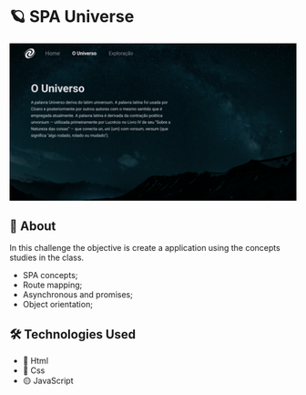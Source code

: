 # 🪐 SPA Universe

![wallpaper SPA Universe](./utils/wallpaper_SPA_Universe.png)

## 📝 About 

In this challenge the objective is create a application using the concepts studies in the class.

- SPA concepts;
- Route mapping;
- Asynchronous and promises;
- Object orientation;

## 🛠️ Technologies Used

- 🔴 Html
- 🔵 Css
- 🟡 JavaScript

